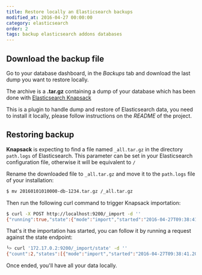 ```yaml
---
title: Restore locally an Elasticsearch backups
modified_at: 2016-04-27 00:00:00
category: elasticsearch
order: 2
tags: backup elasticsearch addons databases
---
```


## Download the backup file

Go to your database dashboard, in the *Backups* tab and download the last dump
you want to restore locally.

The archive is a **.tar.gz** containing a dump of your database which has been
done with [Elasticsearch
Knapsack](https://github.com/jprante/elasticsearch-knapsack)

This is a plugin to handle dump and restore of Elasticsearch data, you need to install
it locally, please follow instructions on the *README* of the project.

## Restoring backup

**Knapsack** is expecting to find a file named `_all.tar.gz` in the directory `path.logs`
of Elasticsearch. This parameter can be set in your Elasticsearch configuration file, otherwise
it will be equivalent to `/`

Rename the downloaded file to `_all.tar.gz` and move it to the `path.logs` file of your installation:

```bash
$ mv 20160101010000-db-1234.tar.gz /_all.tar.gz
```

Then run the following curl command to trigger Knapsack importation:

```bash
$ curl -X POST http://localhost:9200/_import -d ''
{"running":true,"state":{"mode":"import","started":"2016-04-27T09:38:41.202Z","path":"file:///_all.tar.gz","node_name":"Miguel Espinosa"}}
```

That's it the importation has started, you can follow it by running a request against the state endpoint:

```bash
└> curl '172.17.0.2:9200/_import/state' -d ''
{"count":2,"states":[{"mode":"import","started":"2016-04-27T09:38:41.202Z","path":"file:///_all.tar.gz","node_name":"Miguel Espinosa"},{"mode":"import","started":"2016-04-27T09:40:11.889Z","path":"file:///_all.tar.gz","node_name":"Miguel Espinosa"}]}%   
```

Once ended, you'll have all your data locally.
